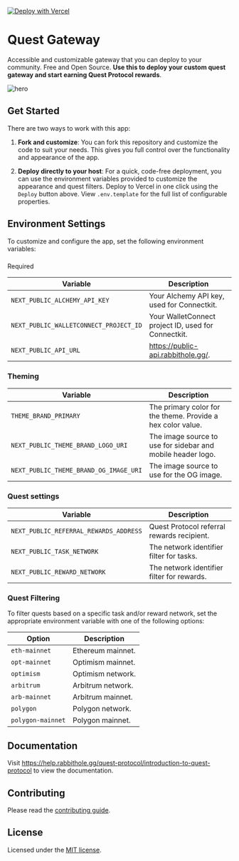 [![Deploy with Vercel](https://vercel.com/button)](https://vercel.com/new/clone?repository-url=https%3A%2F%2Fgithub.com%2Frabbitholegg%2Fgateway&env=NEXT_PUBLIC_ALCHEMY_API_KEY,NEXT_PUBLIC_WALLETCONNECT_PROJECT_ID&demo-title=RabbitHole&demo-description=RabbitHole%20makes%20it%20easy%20to%20earn%20crypto%20by%20participating%20in%20the%20best%20cryptonetworks.&demo-url=https%3A%2F%2Frabbithole.gg%2F&demo-image=https%3A%2F%2Frabbithole.gg%2Fog-image.png)

# Quest Gateway
Accessible and customizable gateway that you can deploy to your community. Free and Open Source. **Use this to deploy your custom quest gateway and start earning Quest Protocol rewards**.

![hero](public/og-image.png)

## Get Started

There are two ways to work with this app:

1. **Fork and customize**: You can fork this repository and customize the code to suit your needs. This gives you full control over the functionality and appearance of the app.

2. **Deploy directly to your host**: For a quick, code-free deployment, you can use the environment variables provided to customize the appearance and quest filters. Deploy to Vercel in one click using the `Deploy` button above. View `.env.template` for the full list of configurable properties.

## Environment Settings
To customize and configure the app, set the following environment variables:

### 
Required 

Variable | Description
--- | ---
`NEXT_PUBLIC_ALCHEMY_API_KEY` | Your Alchemy API key, used for Connectkit.
`NEXT_PUBLIC_WALLETCONNECT_PROJECT_ID` | Your WalletConnect project ID, used for Connectkit.
`NEXT_PUBLIC_API_URL` | https://public-api.rabbithole.gg/.

### Theming
Variable | Description
--- | ---
`THEME_BRAND_PRIMARY` | The primary color for the theme. Provide a hex color value.
`NEXT_PUBLIC_THEME_BRAND_LOGO_URI` | The image source to use for sidebar and mobile header logo.
`NEXT_PUBLIC_THEME_BRAND_OG_IMAGE_URI` | The image source to use for the OG image.

### Quest settings 
Variable | Description
--- | ---
`NEXT_PUBLIC_REFERRAL_REWARDS_ADDRESS` | Quest Protocol referral rewards recipient.
`NEXT_PUBLIC_TASK_NETWORK` | The network identifier filter for tasks.
`NEXT_PUBLIC_REWARD_NETWORK` | The network identifier filter for rewards.

### Quest Filtering 
To filter quests based on a specific task and/or reward network, set the appropriate environment variable with one of the following options:

Option | Description
--- | ---
`eth-mainnet` | Ethereum mainnet.
`opt-mainnet` | Optimism mainnet.
`optimism` | Optimism network.
`arbitrum` | Arbitrum network.
`arb-mainnet` | Arbitrum mainnet.
`polygon` | Polygon network.
`polygon-mainnet` | Polygon mainnet.

## Documentation

Visit https://help.rabbithole.gg/quest-protocol/introduction-to-quest-protocol to view the documentation.

## Contributing

Please read the [contributing guide](/CONTRIBUTING.md).

## License

Licensed under the [MIT license](https://github.com/rabbitholegg/gateway/blob/main/LICENSE.md).
